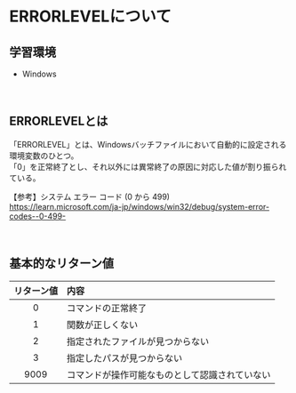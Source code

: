# ERRORLEVELについて

## 学習環境
* Windows

<br>

## ERRORLEVELとは
「ERRORLEVEL」とは、Windowsバッチファイルにおいて自動的に設定される環境変数のひとつ。<br>
「0」を正常終了とし、それ以外には異常終了の原因に対応した値が割り振られている。

【参考】システム エラー コード (0 から 499)<br>
<https://learn.microsoft.com/ja-jp/windows/win32/debug/system-error-codes--0-499->

<br>

## 基本的なリターン値 

| リターン値 |  内容  |
| :----: | :---- |
|  0  |  コマンドの正常終了  |
|  1  |  関数が正しくない  |
|  2  |  指定されたファイルが見つからない  |
|  3  |  指定したパスが見つからない  |
|  9009  |  コマンドが操作可能なものとして認識されていない  |
